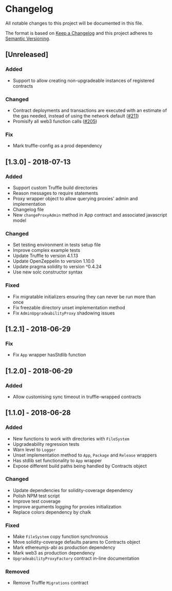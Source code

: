 # Changelog
All notable changes to this project will be documented in this file.

The format is based on [Keep a Changelog](http://keepachangelog.com/en/1.0.0/)
and this project adheres to [Semantic Versioning](http://semver.org/spec/v2.0.0.html).

## [Unreleased]

### Added
- Support to allow creating non-upgradeable instances of registered contracts

### Changed
- Contract deployments and transactions are executed with an estimate of the gas needed, instead of using the network default ([#211](https://github.com/zeppelinos/zos-lib/pull/211))
- Promisify all web3 function calls ([#205](https://github.com/zeppelinos/zos-lib/issues/205)) 

### Fix
- Mark truffle-config as a prod dependency

## [1.3.0] - 2018-07-13

### Added
- Support custom Truffle build directories
- Reason messages to require statements
- Proxy wrapper object to allow querying proxies' admin and implementation
- Changelog file
- New `changeProxyAdmin` method in App contract and associated javascript model

### Changed
- Set testing environment in tests setup file
- Improve complex example tests
- Update Truffle to version 4.1.13
- Update OpenZeppelin to version 1.10.0
- Update pragma solidity to version ^0.4.24
- Use new solc constructor syntax

### Fixed
- Fix migratable initializers ensuring they can never be run more than once
- Fix freezable directory unset implementation method
- Fix `AdminUpgradeabilityProxy` shadowing issues

## [1.2.1] - 2018-06-29

### Fix
- Fix `App` wrapper hasStdlib function

## [1.2.0] - 2018-06-29

### Added
- Allow customising sync timeout in truffle-wrapped contracts

## [1.1.0] - 2018-06-28

### Added
- New functions to work with directories with `FileSystem`
- Upgradeability regression tests 
- Warn level to `Logger`
- Unset implementation method to `App`, `Package` and `Release` wrappers
- Has stdlib set functionality to `App` wrapper
- Expose different build paths being handled by Contracts object

### Changed
- Update dependencies for solidity-coverage dependency
- Polish NPM test script
- Improve test coverage
- Improve arguments logging for proxies initialization
- Replace colors dependency by chalk 

### Fixed
- Make `FileSystem` copy function synchronous
- Move solidity-coverage defaults params to Contracts object
- Mark ethereumjs-abi as production dependency
- Mark web3 as production dependency
- `UpgradeabilityProxyFactory` contract in-line documentation

### Removed
- Remove Truffle `Migrations` contract
